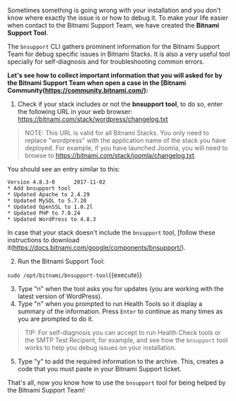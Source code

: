 Sometimes something is going wrong with your installation and you don't know where exactly the issue is or how to debug it. To make your life easier when contact to the Bitnami Support Team, we have created the **Bitnami Support Tool**. 

The `bnsupport` CLI gathers prominent information for the Bitnami Support Team for debug specific issues in Bitnami Stacks. It is also a very useful tool specially for self-diagnosis and for troubleshooting common errors. 

**Let's see how to collect important information that you will asked for by the Bitnami Support Team when open a case in the [Bitnami Community(https://community.bitnami.com/):**

1. Check if your stack includes or not the **bnsupport tool**, to do so, enter the following URL in your web browser: https://bitnami.com/stack/wordpress/changelog.txt

> NOTE: This URL is valid for all Bitnami Stacks. You only need to replace "wordpress" with the application name of the stack you have deployed. For example, if you have launched Joomla, you will need to browse to https://bitnami.com/stack/joomla/changelog.txt.

You should see an entry similar to this:

~~~
Version 4.8.3-0      2017-11-02
* Add bnsupport tool
* Updated Apache to 2.4.29
* Updated MySQL to 5.7.20
* Updated OpenSSL to 1.0.2l
* Updated PHP to 7.0.24
* Updated WordPress to 4.8.3
~~~

In case that your stack doesn't include the `bnsupport` tool, [follow these instructions to download it(https://docs.bitnami.com/google/components/bnsupport/).

2. Run the Bitnami Support Tool:

`sudo /opt/bitnami/bnsupport-tool`{{execute}}

3. Type "n" when the tool asks you for updates (you are working with the latest version of WordPress). 
4. Type "n" when you prompted to run Health Tools so it display a summary of the information. Press `Enter` to continue as many times as you are prompted to do it.

> TIP: For self-diagnosis you can accept to run Health Check tools or the SMTP Test Recipent, for example, and see how the `bnsupport` tool works to help you debug issues on your installation. 

5. Type "y" to add the required information to the archive. This, creates a code that you must paste in your Bitnami Support ticket.

That's all, now you know how to use the `bnsupport` tool for being helped by the Bitnami Support Team!
